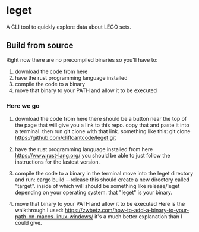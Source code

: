 # leget
A CLI tool to quickly explore data about LEGO sets.

## Build from source
Right now there are no precompiled binaries so you'll have to:
1. download the code from here
2. have the rust programming language installed
3. compile the code to a binary
4. move that binary to your PATH and allow it to be executed

### Here we go
1. download the code from here
there should be a button near the top of the page that will give you a link to this repo.
copy that and paste it into a terminal. then run git clone with that link.
something like this:
git clone https://github.com/cliffcantcode/leget.git

2. have the rust programming language installed
from here https://www.rust-lang.org/
you should be able to just follow the instructions for the lastest version. 

3. compile the code to a binary
in the terminal move into the leget directory and run:
cargo build --release
this should create a new directory called "target". inside of which
will should be something like release/leget depending on your operating system.
that "leget" is your binary.

4. move that binary to your PATH and allow it to be executed
Here is the walkthrough I used:
https://zwbetz.com/how-to-add-a-binary-to-your-path-on-macos-linux-windows/
it's a much better explanation than I could give.
